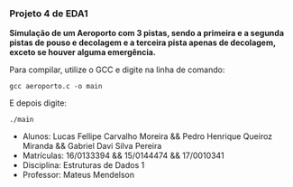 ### **Projeto 4 de EDA1**

**Simulação de um Aeroporto com 3 pistas, sendo a primeira e a segunda pistas de pouso e decolagem e a terceira pista apenas de decolagem, exceto se houver alguma emergência.**

Para compilar, utilize o GCC e digite na linha de comando:

```
gcc aeroporto.c -o main
```

E depois digite:

```
./main
```



- Alunos: Lucas Fellipe Carvalho Moreira && Pedro Henrique Queiroz Miranda && Gabriel Davi Silva Pereira
- Matrículas: 16/0133394 && 15/0144474 && 17/0010341
- Disciplina: Estruturas de Dados 1
- Professor: Mateus Mendelson
